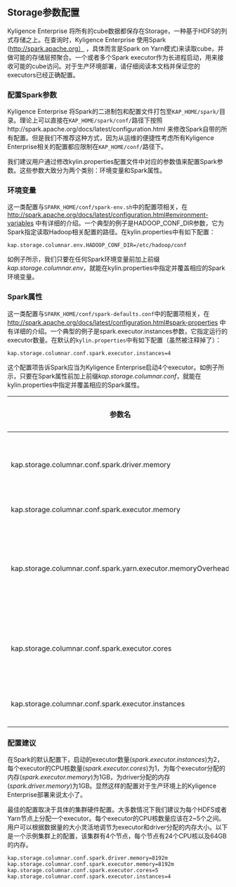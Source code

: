 ## Storage参数配置
Kyligence Enterprise 将所有的cube数据都保存在Storage，一种基于HDFS的列式存储之上。在查询时，Kyligence Enterprise 使用Spark (http://spark.apache.org） ，具体而言是Spark on Yarn模式)来读取cube，并做可能的存储层预聚合。一个或者多个Spark executor作为长进程启动，用来接收可能的cube访问。对于生产环境部署，请仔细阅读本文档并保证您的executors已经正确配置。

### 配置Spark参数

Kyligence Enterprise 将Spark的二进制包和配置文件打包至`KAP_HOME/spark/`目录。理论上可以直接在`KAP_HOME/spark/conf/`路径下按照http://spark.apache.org/docs/latest/configuration.html 来修改Spark自带的所有配置。但是我们不推荐这种方式，因为从运维的便捷性考虑所有Kyligence Enterprise相关的配置都应限制在`KAP_HOME/conf/`路径下。

我们建议用户通过修改kylin.properties配置文件中对应的参数值来配置Spark参数。这些参数大致分为两个类别：环境变量和Spark属性。

### 环境变量

这一类配置与`SPARK_HOME/conf/spark-env.sh`中的配置项相关，在 http://spark.apache.org/docs/latest/configuration.html#environment-variables 中有详细的介绍。一个典型的例子是HADOOP_CONF_DIR参数，它为Spark指定读取Hadoop相关配置的路径。在kylin.properties中有如下配置：

```
kap.storage.columnar.env.HADOOP_CONF_DIR=/etc/hadoop/conf
```

如例子所示，我们只要在任何Spark环境变量前加上前缀*kap.storage.columnar.env*，就能在kylin.properties中指定并覆盖相应的Spark环境变量。

### Spark属性

这一类配置与`SPARK_HOME/conf/spark-defaults.conf`中的配置项相关，在 http://spark.apache.org/docs/latest/configuration.html#spark-properties 中有详细的介绍。一个典型的例子是spark.executor.instances参数，它指定运行的executor数量。在默认的`kylin.properties`中有如下配置（虽然被注释掉了）：

  ```
kap.storage.columnar.conf.spark.executor.instances=4
  ```

这个配置项告诉Spark应当为Kyligence Enterprise启动4个executor。如例子所示，只要在Spark属性前加上前缀*kap.storage.columnar.conf*，就能在kylin.properties中指定并覆盖相应的Spark属性。

| 参数名                       | 默认值 | 含义                                  |
| ---------------------------------------- | ------- | ---------------------------------------- |
| kap.storage.columnar.conf.spark.driver.memory | 4G      | Driver进程可以使用的内存总量。注意，在 client 模式下，这个配置不能在 `SparkConf` 中直接设置，应为在那个时候 driver 进程的 JVM 已经启动了。因此需要在命令行里用` --driver-memory` 选项 或者在默认属性配置文件里设置。 |
| kap.storage.columnar.conf.spark.executor.memory | 4G      | 每个executor进程使用的内存数(如 `2g`, `8g`). |
| kap.storage.columnar.conf.spark.yarn.executor.memoryOverhead |  1G  | 每个`executor`分配的堆外内存. This is memory that accounts for things like VM overheads, interned strings, other native overheads, etc. 该值会随着excutor大小而增长 (通常为 6-10%)。因为Kyligence Enterprise的默认SNAPPY压缩算法消耗大量的堆外内存，默认memoryOverhead 会更大一点 (在Kyligence Enterprise 2.4.0 设置为 4G) |
| kap.storage.columnar.conf.spark.executor.cores | 5       | 在每个excuter上使用的core数量。在 standalone 和 Mesos 粗粒度 模式下，设置该参数允许应用在相同的worker中运行多个excuter，只要该worker有足够多的core。否则在每个应用在单个worker上只会启动一个excuter |
| kap.storage.columnar.conf.spark.executor.instances | 4       | 静态分配时excuter实例的数量。如果配置 `spark.dynamicAllocation.enabled`，excuter的初始数量将会最少为该默认值。 |

### 配置建议

在Spark的默认配置下，启动的executor数量(*spark.executor.instances*)为2，每个executor的CPU核数量(*spark.executor.cores*)为1，为每个executor分配的内存(*spark.executor.memory*)为1GB，为driver分配的内存(*spark.driver.memory*)为1GB。显然这样的配置对于生产环境上的Kyligence Enterprise部署来说太小了。

最佳的配置取决于具体的集群硬件配置。大多数情况下我们建议为每个HDFS或者Yarn节点上分配一个executor。每个executor的CPU核数量应该在2~5个之间。用户可以根据数据量的大小灵活地调节为executor和driver分配的内存大小。以下是一个示例集群上的配置，该集群有4个节点，每个节点有24个CPU核以及64GB的内存。

  ```
kap.storage.columnar.conf.spark.driver.memory=8192m
kap.storage.columnar.conf.spark.executor.memory=8192m
kap.storage.columnar.conf.spark.executor.cores=5
kap.storage.columnar.conf.spark.executor.instances=4
  ```


